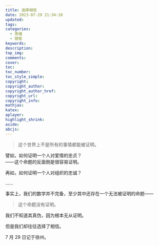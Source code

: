```yaml
---
title: 选择相信
date: 2023-07-29 21:34:10
updated:
tags:
categories:
  - 思绪
  - 随笔
keywords:
description:
top_img:
comments:
cover:
toc:
toc_number:
toc_style_simple:
copyright:
copyright_author:
copyright_author_href:
copyright_url:
copyright_info:
mathjax:
katex:
aplayer:
highlight_shrink:
aside:
abcjs:
---
```

> 这个世界上不是所有的事情都能被证明。

譬如，如何证明一个人对爱情的忠贞？  
——这个命题的反面倒是很容易证明。

再如，如何证明一个人对组织的忠诚？

……

事实上，我们的数学并不完备，至少其中还存在一个无法被证明的命题——

> 这个命题没有证明。

我们不知道其真伪，因为根本无从证明。

但是我们却往往选择了相信。

7 月 29 日记于徐州。
